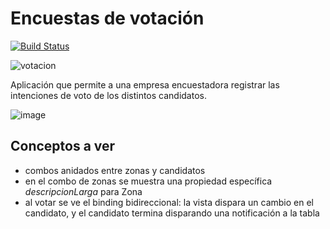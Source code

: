 # Encuestas de votación

[![Build Status](https://travis-ci.org/uqbar-project/eg-votacion-arena-xtend.svg?branch=master)](https://travis-ci.org/uqbar-project/eg-votacion-arena-xtend)


![votacion](https://cloud.githubusercontent.com/assets/4549002/17304773/a06ae090-57fd-11e6-851a-9a28506405cf.png)

Aplicación que permite a una empresa encuestadora registrar las intenciones de voto de los distintos candidatos.

![image](https://cloud.githubusercontent.com/assets/4549002/17304850/0a57784c-57fe-11e6-8f11-eae4ec64b442.png)

## Conceptos a ver

* combos anidados entre zonas y candidatos
* en el combo de zonas se muestra una propiedad específica *descripcionLarga* para Zona
* al votar se ve el binding bidireccional: la vista dispara un cambio en el candidato, y el candidato termina disparando una notificación a la tabla
